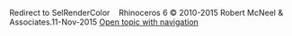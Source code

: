 ---
---

Redirect to SelRenderColor&#160;
&#160;
Rhinoceros 6 © 2010-2015 Robert McNeel &amp; Associates.11-Nov-2015
 [Open topic with navigation](selrendercolor.html) 

